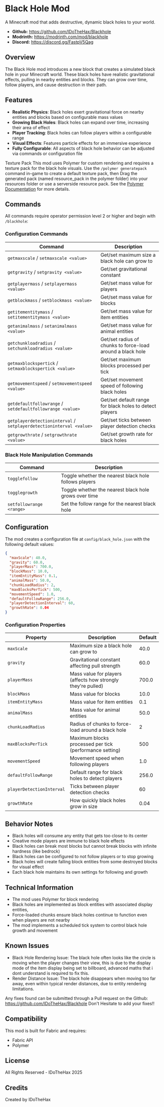 # Black Hole Mod

A Minecraft mod that adds destructive, dynamic black holes to your world.

- **Github:** https://github.com/IDoTheHax/Blackhole
- **Modrinth:** https://modrinth.com/mod/blackhole
- **Discord:** https://discord.gg/FastpV5Qag

## Overview

The Black Hole mod introduces a new block that creates a simulated black hole in your Minecraft world. These black holes have realistic gravitational effects, pulling in nearby entities and blocks. They can grow over time, follow players, and cause destruction in their path.

## Features

- **Realistic Physics**: Black holes exert gravitational force on nearby entities and blocks based on configurable mass values
- **Growing Black Holes**: Black holes can expand over time, increasing their area of effect
- **Player Tracking**: Black holes can follow players within a configurable range
- **Visual Effects**: Features particle effects for an immersive experience
- **Fully Configurable**: All aspects of black hole behavior can be adjusted via commands or configuration file

Texture Pack
This mod uses Polymer for custom rendering and requires a texture pack for the black hole visuals. Use the `/polymer generatepack` command in-game to create a default texture pack, then Drag the generated pack (named resource_pack in the polymer folder) into your resources folder or use a serverside resource pack. See the [Polymer Documentation](https://polymer.pb4.eu/polymer/resource-packs/#building-resource-pack) for more details.


## Commands

All commands require operator permission level 2 or higher and begin with `/blackhole`:

### Configuration Commands

| Command | Description |
|---------|-------------|
| `getmaxscale` / `setmaxscale <value>` | Get/set maximum size a black hole can grow to |
| `getgravity` / `setgravity <value>` | Get/set gravitational constant |
| `getplayermass` / `setplayermass <value>` | Get/set mass value for players |
| `getblockmass` / `setblockmass <value>` | Get/set mass value for blocks |
| `getitementitymass` / `setitementitymass <value>` | Get/set mass value for item entities |
| `getanimalmass` / `setanimalmass <value>` | Get/set mass value for animal entities |
| `getchunkloadradius` / `setchunkloadradius <value>` | Get/set radius of chunks to force-load around a black hole |
| `getmaxblockspertick` / `setmaxblockspertick <value>` | Get/set maximum blocks processed per tick |
| `getmovementspeed` / `setmovementspeed <value>` | Get/set movement speed of following black holes |
| `getdefaultfollowrange` / `setdefaultfollowrange <value>` | Get/set default range for black holes to detect players |
| `getplayerdetectioninterval` / `setplayerdetectioninterval <value>` | Get/set ticks between player detection checks |
| `getgrowthrate` / `setgrowthrate <value>` | Get/set growth rate for black holes |

### Black Hole Manipulation Commands

| Command | Description |
|---------|-------------|
| `togglefollow` | Toggle whether the nearest black hole follows players |
| `togglegrowth` | Toggle whether the nearest black hole grows over time |
| `setfollowrange <range>` | Set the follow range for the nearest black hole |

## Configuration

The mod creates a configuration file at `config/black_hole.json` with the following default values:

```json
{
  "maxScale": 40.0,
  "gravity": 60.0,
  "playerMass": 700.0,
  "blockMass": 10.0,
  "itemEntityMass": 0.1,
  "animalMass": 50.0,
  "chunkLoadRadius": 2,
  "maxBlocksPerTick": 500,
  "movementSpeed": 1.0,
  "defaultFollowRange": 256.0,
  "playerDetectionInterval": 60,
  "growthRate": 0.04
}
```

### Configuration Properties

| Property | Description | Default |
|----------|-------------|---------|
| `maxScale` | Maximum size a black hole can grow to | 40.0 |
| `gravity` | Gravitational constant affecting pull strength | 60.0 |
| `playerMass` | Mass value for players (affects how strongly they're pulled) | 700.0 |
| `blockMass` | Mass value for blocks | 10.0 |
| `itemEntityMass` | Mass value for item entities | 0.1 |
| `animalMass` | Mass value for animal entities | 50.0 |
| `chunkLoadRadius` | Radius of chunks to force-load around a black hole | 2 |
| `maxBlocksPerTick` | Maximum blocks processed per tick (performance setting) | 500 |
| `movementSpeed` | Movement speed when following players | 1.0 |
| `defaultFollowRange` | Default range for black holes to detect players | 256.0 |
| `playerDetectionInterval` | Ticks between player detection checks | 60 |
| `growthRate` | How quickly black holes grow in size | 0.04 |

## Behavior Notes

- Black holes will consume any entity that gets too close to its center
- Creative mode players are immune to black hole effects
- Black holes can break most blocks but cannot break blocks with infinite hardness (like bedrock)
- Black holes can be configured to not follow players or to stop growing
- Black holes will create falling block entities from some destroyed blocks for visual effect
- Each black hole maintains its own settings for following and growth

## Technical Information

- The mod uses Polymer for block rendering
- Black holes are implemented as block entities with associated display entities,
- Force-loaded chunks ensure black holes continue to function even when players are not nearby
- The mod implements a scheduled tick system to control black hole growth and movement

## Known Issues
- Black Hole Rendering Issue: The black hole often looks like the circle is moving when the player changes their view, this is due to the display mode of the item display being set to billboard, advanced maths that i dont understand is required to fix this.
- Render Distance Issue: The black hole disappears when moving too far away, even within typical render distances, due to entity rendering limitations.

Any fixes found can be submitted through a Pull request on the Github: https://github.com/IDoTheHax/Blackhole
Don't Hesitate to add your fixes!!

## Compatibility

This mod is built for Fabric and requires:
- Fabric API
- Polymer

## License

All Rights Reserved - IDoTheHax 2025

## Credits

Created by IDoTheHax
